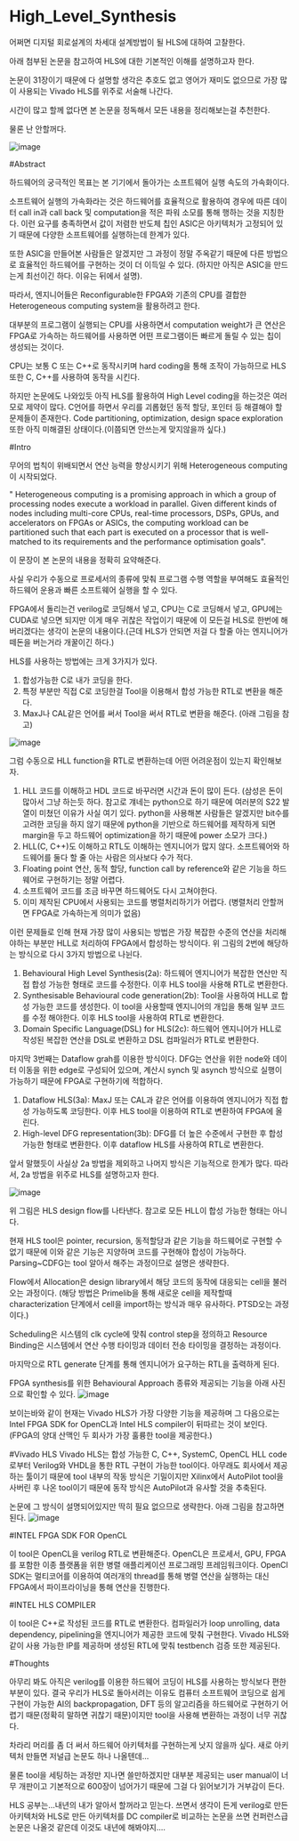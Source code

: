 # High_Level_Synthesis

어쩌면 디지털 회로설계의 차세대 설계방법이 될 HLS에 대하여 고찰한다.

아래 첨부된 논문을 참고하여 HLS에 대한 기본적인 이해를 설명하고자 한다.

논문이 31장이기 때문에 다 설명할 생각은 추호도 없고 영어가 재미도 없으므로 가장 많이 사용되는 Vivado HLS를 위주로 서술해 나간다.

시간이 많고 할께 없다면 본 논문을 정독해서 모든 내용을 정리해보는걸 추천한다.

물론 난 안할꺼다.


![image](https://github.com/dylee0907/High_Level_Synthesis/assets/79738681/2b2e3c80-cfa3-4b2c-9f45-df8b3af3225b)

#Abstract

하드웨어의 궁극적인 목표는 본 기기에서 돌아가는 소프트웨어 실행 속도의 가속화이다. 

소프트웨어 실행의 가속화라는 것은 하드웨어를 효율적으로 활용하여 경우에 따른 데이터 call in과 call back 및 computation을 적은 파워 소모를 통해 행하는 것을 지칭한다. 이런 요구를 충족하면서 값이 저렴한 반도체 칩인 ASIC은 아키텍처가 고정되어 있기 때문에 다양한 소프트웨어를 실행하는데 한계가 있다. 

또한 ASIC을 만들어본 사람들은 알겠지만 그 과정이 정말 주옥같기 때문에 다른 방법으로 효율적인 하드웨어를 구현하는 것이 더 이득일 수 있다. (하지만 아직은 ASIC을 만드는게 최선이긴 하다. 이유는 뒤에서 설명).

따라서, 엔지니어들은 Reconfigurable한 FPGA와 기존의 CPU를 결합한 Heterogeneous computing system을 활용하려고 한다. 

대부분의 프로그램이 실행되는 CPU를 사용하면서 computation weight가 큰 연산은 FPGA로 가속하는 하드웨어를 사용하면 어떤 프로그램이든 빠르게 돌릴 수 있는 칩이 생성되는 것이다.

CPU는 보통 C 또는 C++로 동작시키며 hard coding을 통해 조작이 가능하므로 HLS 또한 C, C++를 사용하여 동작을 시킨다.

하지만 논문에도 나와있듯 아직 HLS를 활용하여 High Level coding을 하는것은 여러모로 제약이 많다. 
C언어를 하면서 우리를 괴롭혔던 동적 할당, 포인터 등 해결해야 할 문제들이 존재한다.
Code partitioning, optimization, design space exploration 또한 아직 미해결된 상태이다.(이쯤되면 안쓰는게 맞지않을까 싶다.)

#Intro

무어의 법칙이 위배되면서 연산 능력을 향상시키기 위해 Heterogeneous computing이 시작되었다.

" Heterogeneous computing is a promising approach in which a group of processing nodes execute a workload in parallel. Given different kinds of nodes including multi-core CPUs, real-time processors, DSPs, GPUs, and accelerators on FPGAs or ASICs, the computing workload can be partitioned such that each part is executed on a processor that is well-matched to its requirements and the performance optimisation goals".


이 문장이 본 논문의 내용을 정확히 요약해준다. 

사실 우리가 수동으로 프로세서의 종류에 맞춰 프로그램 수행 역할을 부여해도 효율적인 하드웨어 운용과 빠른 소프트웨어 실행을 할 수 있다.

FPGA에서 돌리는건 verilog로 코딩해서 넣고, CPU는 C로 코딩해서 넣고, GPU에는 CUDA로 넣으면 되지만 이게 매우 귀찮은 작업이기 때문에 이 모든걸 HLS로 한번에 해버리겠다는 생각이 논문의 내용이다.(근데 HLS가 안되면 저걸 다 할줄 아는 엔지니어가 떼돈을 버는거라 개꿀이긴 하다.)

HLS를 사용하는 방법에는 크게 3가지가 있다.
1. 합성가능한 C로 내가 코딩을 한다.
2. 특정 부분만 직접 C로 코딩한걸 Tool을 이용해서 합성 가능한 RTL로 변환을 해준다.
3. MaxJ나 CAL같은 언어를 써서 Tool을 써서 RTL로 변환을 해준다.
(아래 그림을 참고)

![image](https://github.com/dylee0907/High_Level_Synthesis/assets/79738681/13027849-80ea-4548-a8a6-99888825c7c0)

그럼 수동으로 HLL function을 RTL로 변환하는데 어떤 어려운점이 있는지 확인해보자.
1. HLL 코드를 이해하고 HDL 코드로 바꾸러면 시간과 돈이 많이 든다. (삼성은 돈이 많아서 그냥 하는듯 하다. 참고로 걔네는 python으로 하기 때문에 여러분의 S22 발열이 미쳤던 이유가 사실 여기 있다. python을 사용해본 사람들은 알겠지만 bit수를 고려한 코딩을 하지 않기 때문에 python을 기반으로 하드웨어를 제작하게 되면 margin을 두고 하드웨어 optimization을 하기 때문에 power 소모가 크다.)
2. HLL(C, C++)도 이해하고 RTL도 이해하는 엔지니어가 많지 않다. 소프트웨어와 하드웨어를 둘다 할 줄 아는 사람은 의사보다 수가 적다.
3. Floating point 연산, 동적 할당, function call by reference와 같은 기능을 하드웨어로 구현하기는 정말 어렵다.
4. 소프트웨어 코드를 조금 바꾸면 하드웨어도 다시 고쳐야한다.
5. 이미 제작된 CPU에서 사용되는 코드를 병렬처리하기가 어렵다. (병렬처리 안할꺼면 FPGA로 가속하는게 의미가 없음)

이런 문제들로 인해 현재 가장 많이 사용되는 방법은 가장 복잡한 수준의 연산을 처리해야하는 부분만 HLL로 처리하여 FPGA에서 합성하는 방식이다.
위 그림의 2번에 해당하는 방식으로 다시 3가지 방법으로 나뉜다.
1. Behavioural High Level Synthesis(2a): 하드웨어 엔지니어가 복잡한 연산만 직접 합성 가능한 형태로 코드를 수정한다. 이후 HLS tool을 사용해 RTL로 변환한다.
2. Synthesisable Behavioural code generation(2b): Tool을 사용하여 HLL로 합성 가능한 코드를 생성한다. 이 tool을 사용할때 엔지니어의 개입을 통해 일부 코드를 수정 해야한다. 이후 HLS tool을 사용하여 RTL로 변환한다.
3. Domain Specific Language(DSL) for HLS(2c): 하드웨어 엔지니어가 HLL로 작성된 복잡한 연산을 DSL로 변환하고 DSL 컴파일러가 RTL로 변환한다.

마지막 3번째는 Dataflow grah를 이용한 방식이다. DFG는 연산을 위한 node와 데이터 이동을 위한 edge로 구성되어 있으며, 계산시 synch 및 asynch 방식으로 실행이 가능하기 때문에 FPGA로 구현하기에 적합하다.
1. Dataflow HLS(3a): MaxJ 또는 CAL과 같은 언어를 이용하여 엔지니어가 직접 합성 가능하도록 코딩한다. 이후 HLS tool을 이용하여 RTL로 변환하여 FPGA에 올린다.
2. High-level DFG representation(3b): DFG를 더 높은 수준에서 구현한 후 합성 가능한 형태로 변환한다. 이후 dataflow HLS를 사용하여 RTL로 변환한다.

앞서 말했듯이 사실상 2a 방법을 제외하고 나머지 방식은 기능적으로 한계가 많다.
따라서, 2a 방법을 위주로 HLS를 설명하고자 한다.


![image](https://github.com/dylee0907/High_Level_Synthesis/assets/79738681/8be9fd14-fd86-49a0-bff8-d419f56a1c7e)

위 그림은 HLS design flow를 나타낸다.
참고로 모든 HLL이 합성 가능한 형태는 아니다.

현재 HLS tool은 pointer, recursion, 동적할당과 같은 기능을 하드웨어로 구현할 수 없기 때문에 이와 같은 기능은 지양하며 코드를 구현해야 합성이 가능하다.
Parsing~CDFG는 tool 알아서 해주는 과정이므로 설명은 생략한다.

Flow에서 Allocation은 design library에서 해당 코드의 동작에 대응되는 cell을 불러오는 과정이다.
(해당 방법은 Primelib을 통해 새로운 cell을 제작할때 characterization 단계에서 cell을 import하는 방식과 매우 유사하다. PTSD오는 과정이다.)

Scheduling은 시스템의 clk cycle에 맞춰 control step을 정의하고
Resource Binding은 시스템에서 연산 수행 타이밍과 데이터 전송 타이밍을 결정하는 과정이다.

마지막으로 RTL generate 단계를 통해 엔지니어가 요구하는 RTL을 출력하게 된다.


FPGA synthesis를 위한 Behavioural Approach 종류와 제공되는 기능을 아래 사진으로 확인할 수 있다.
![image](https://github.com/dylee0907/High_Level_Synthesis/assets/79738681/913a92c7-1b34-4b59-85c5-a3295f267995)

보이는바와 같이 현재는 Vivado HLS가 가장 다양한 기능을 제공하며 그 다음으로는 Intel FPGA SDK for OpenCL과 Intel HLS compiler이 뒤따르는 것이 보인다.
(FPGA의 양대 산맥인 두 회사가 가장 훌륭한 tool을 제공한다.)

#Vivado HLS
Vivado HLS는 합성 가능한 C, C++, SystemC, OpenCL HLL code로부터 Verilog와 VHDL을 통한 RTL 구현이 가능한 tool이다.
아무래도 회사에서 제공하는 툴이기 때문에 tool 내부의 작동 방식은 기밀이지만 Xilinx에서 AutoPilot tool을 사버린 후 나온 tool이기 때문에 동작 방식은 AutoPilot과 유사할 것을 추축된다.

논문에 그 방식이 설명되어있지만 딱히 필요 없으므로 생략한다.
아래 그림을 참고하면 된다.
![image](https://github.com/dylee0907/High_Level_Synthesis/assets/79738681/259997ba-2da0-4fa5-a045-1b3ff4e03e2f)


#INTEL FPGA SDK FOR OpenCL

이 tool은 OpenCL을 verilog RTL로 변환해준다.
OpenCL은 프로세서, GPU, FPGA를 포함한 이종 플랫폼을 위한 병렬 애플리케이션 프로그래밍 프레임워크이다.
OpenCl SDK는 멀티코어를 이용하여 여러개의 thread를 통해 병렬 연산을 실행하는 대신 FPGA에서 파이프라이닝을 통해 연산을 진행한다.

#INTEL HLS COMPILER

이 tool은 C++로 작성된 코드를 RTL로 변환한다.
컴파일러가 loop unrolling, data dependency, pipelining을 엔지니어가 제공한 코드에 맞춰 구현한다.
Vivado HLS와 같이 사용 가능한 IP를 제공하며 생성된 RTL에 맞춰 testbench 검증 또한 제공된다.

#Thoughts

아무리 봐도 아직은 verilog를 이용한 하드웨어 코딩이 HLS를 사용하는 방식보다 편한 부분이 있다.
결국 우리가 HLS로 돌아서려는 이유도 컴퓨터 소프트웨어 코딩으로 쉽게 구현이 가능한 AI의 backpropagation, DFT 등의 알고리즘을
하드웨어로 구현하기 어렵기 때문(정확히 말하면 귀찮기 때문)이지만 tool을 사용해 변환하는 과정이 너무 귀찮다.

차라리 머리를 좀 더 써서 하드웨어 아키텍처를 구현하는게 낫지 않을까 싶다. 
새로 아키텍처 만들면 저널급 논문도 하나 나올텐데...

물론 tool을 세팅하는 과정만 지나면 쓸만하겠지만 대부분 제공되는 user manual이 너무 개판이고 기본적으로 600장이 넘어가기 때문에 그걸 다 읽어보기가 거부감이 든다.

HLS 공부는...내년의 내가 알아서 할꺼라고 믿는다.
쓰면서 생각이 든게 verilog로 만든 아키텍처와 HLS로 만든 아키텍처를 DC compiler로 비교하는 논문을 쓰면 컨퍼런스급 논문은 나올것 같은데 이것도 내년에 해봐야지....
